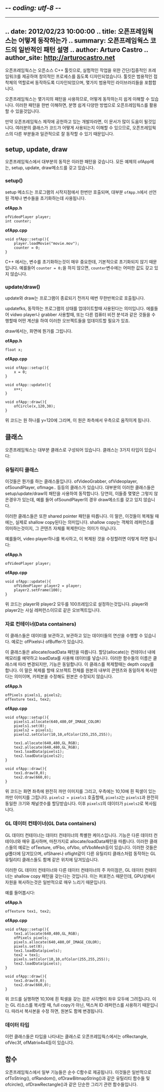 ## -*- coding: utf-8 -*-
---
.. date: 2012/02/23 10:00:00
.. title: 오픈프레임웍스는 어떻게 동작하는가
.. summary: 오픈프레임웍스 코드의 일반적인 패턴 설명
.. author: Arturo Castro
.. author_site: http://arturocastro.net
---

<!-- openFrameworks is an open source C++ toolkit designed to assist the creative process by providing a simple and intuitive framework for experimentation. The toolkit is designed to work as a general purpose glue, and wraps together several commonly used libraries.  -->
오픈프레임웍스는 오픈소스 C++ 툴킷으로, 실험적인 작업을 위한 간단/집중적인 프레임워크를 제공하여 창의적인 프로세스를 돕도록 디자인되었습니다. 툴킷은 범용적인 접착체의 역할로써 동작하도록 디자인되었으며, 몇가지 범용적인 라이브러리들을 포함합니다.

<!-- openFrameworks uses a few patterns so it's easy to understand how things work. Once you understand what these patterns are, it should be easier to use any of the functionality in openFrameworks. -->
오픈프레임웍스는 몇가지의 패턴을 사용하므로, 어떻게 동작하는지 쉽게 이해할 수 있습니다. 이러한 패턴을 한번 이해하면, 분명 쉽게 다양한 방법으로 오픈프레임웍스를 활용할 수 있을것입니다.
<!-- If you are a developer contributing to OF then this document will also be useful to you, to know how to code your classes so they behave in a consistent way with the rest of openFrameworks -->
만약 오픈프레임웍스 제작에 공헌하고 있는 개발자라면, 이 문서가 많이 도움이 될것입니다. 여러분의 클래스가 코드가 어떻게 사용되는지 이해할 수 있으므로, 오픈프레임웍스의 다른 부분들과 일관적으로 잘 동작할 수 있기 때문입니다.

## setup, update, draw

<!-- Most functionality in openframeworks works using this pattern. In every example ofApp there's also always setup, update and draw methods. -->
오픈프레임웍스에서 대부분의 동작은 이러한 패턴을 갖습니다. 모든 예제의 ofApp에는, setup, update, draw메소드를 갖고 있습니다.

### setup()

<!-- The setup method is called only once at the beginning of the application and it's used to initialize other objects or variables usually declared in `ofApp.h`. -->
setup 메소드는 프로그램의 시작지점에서 한번만 호출되며, 대부분 `ofApp.h`에서 선언된 객체나 변수들을 초기화하는데 사용됩니다.

__ofApp.h__

~~~~{.cpp}
ofVideoPlayer player;
int counter;
~~~~

__ofApp.cpp__

~~~~{.cpp}
void ofApp::setup(){
    player.loadMovie("movie.mov");
    counter = 0;
}
~~~~

<!-- In C++ it's super important to initialize variables since by default they are not initialized. For example, if we don't do `counter = 0;`, `counter` can have any value. -->
C++ 에서는, 변수를 초기화하는것이 매우 중요한데, 기본적으로 초기화되지 않기 때문입니다. 예를들어 `counter = 0;`을 하지 않으면, `counter`변수에는 어떠한 값도 갖고 있지 않습니다.

### update/draw()

<!-- Update and draw are called in an infinite loop one after another in that order, until we finish the application. -->
update와 draw는 프로그램이 종료되기 전까지 매번 무한반복으로 호출됩니다.

<!-- Update is meant to be used for updating the state of our application, do any calculations we need to do and update other objects like video players, grabbers, or any computer vision analysis we might be doing... -->
updatefks, 동작하는 프로그램의 상태를 업데이트할때 사용된다는 의미입니다. 에를들어 vidwo player나 grabber 사용할때, 또는 다른 컴퓨터 비전 분석과 같은 것들을 수행할때 어떤 계산을 하여 이러한 오브젝트들을 업데이트할 필요가 있죠.

<!-- In draw we draw to the screen. -->
draw에서는, 화면에 뭔가를 그립니다.

__ofApp.h__

~~~~{.cpp}
float x;
~~~~

__ofApp.cpp__

~~~~{.cpp}
void ofApp::setup(){
    x = 0;
}

void ofApp::update(){
    x++;
}

void ofApp::draw(){
    ofCircle(x,120,30);
}
~~~~

<!-- will draw a circle at y=120 moving from the left to the right of the screen. -->
위 코드는 원 하나를 y=120에 그리며, 이 원은 좌측에서 우측으로 움직이게 됩니다.

## 클래스

<!-- openFrameworks is mostly organized in classes. There's 3 types of classes: -->
오픈프레임웍스는 대부분 클래스로 구성되어 있습니다. 클래스는 3가지 타입이 있습니다:

### 유틸리티 클래스

<!-- These are classes that do something. They are classes like ofVideoGrabber, ofVideoPlayer, ofSoundPlayer, ofImage... Most of these classes work using the setup/update/draw pattern. Of course, for some of them draw won't make sense, e.g. an ofSoundPlayer doesn't have a draw method. -->
이것들은 뭔가를 하는 클래스들입니다. ofVideoGrabber, ofVideoplayer, ofSoundPlayer, ofImage.. 등등의 클래스가 있습니다. 대부분의 이러한 클래스들은 setup/update/draw의 패턴을 사용하여 동작합니다. 당연히, 이들중 몇몇은 그렇지 않은경우가 있는데, 예를 들어 ofSoundPlayer의 경우 draw메소드를 갖고 있지 않습니다.

<!-- These classes also follow a shared pointer pattern. That means that when they are copied the copy is actually what is called a shallow copy. A shallow copy is only a reference to the object, not a copy of its contents. -->
이러한 클래스들은 또한 shared pointer 패턴을 따릅니다. 이 말은, 이것들이 복제될 때에는, 실제로 shallow copy된다는 의미입니다. shallow copy는 객체의 레퍼런스를 의미하는것이지, 그 콘텐츠 자체를 복제한다는 의미가 아닙니다.

<!-- For example, if you copy a video player and then modify the copy somehow that will also modify the original: -->
예를들어, video player하나를 복사하고, 이 복제된 것을 수정할려면 이렇게 하면 됩니다:

__ofApp.h__

~~~~{.cpp}
ofVideoPlayer player;
~~~~

__ofApp.cpp__

~~~~{.cpp}
void ofApp::update(){
    ofVideoPlayer player2 = player;
    player2.setFrame(100);
}
~~~~

<!-- will set the current frame to 100 both in player and player2 since actually both player and player2 are a reference to the same object -->
위 코드는 player와 player2 모두를 100프레임으로 설정하는것입니다. player와 player2는 사실 레퍼런스이므로 같은 오브젝트입니다.

### 자료 컨테이너(Data containers)

<!-- This classes contain data and can do some operations on the data they contain. Examples are classes like ofPixels or ofBuffer. -->
이 클래스들은 데이터를 보관하고, 보관하고 있는 데이터들의 연산을 수행할 수 있습니다. 예로는 ofPixels나 ofBuffer가 있습니다.

<!-- This classes follow an allocate/loadData pattern. Allocate reserves memory in the container to then put data in it using loadData. The names of these functions change depending on the class but the functionality is the same. Copying this classes makes a depth copy, that means that a copy is a whole new object with the same contents as the original so modifying the copy won't touch the original. -->
이 클래스들은 allocate/loadData 패턴을 따릅니다. 할당(allocate)는 컨테이너 내에 메모리를 예약하고 loadData를 사용해 데이터를 넣습니다. 이러한 함수들의 이름은 클래스에 따라 변경되지만, 기능은 동일합니다. 이 클래스를 복제할때는 depth copy를 합니다. 이 말은 복제를 할때 오브젝트 전체를 원본의 내부의 콘텐츠와 동일하게 복사한다는 의미이며, 카피본을 수정해도 원본은 수정되지 않습니다.

__ofApp.h__

~~~~{.cpp}
ofPixels pixels1, pixels2;
ofTexture tex1, tex2;
~~~~

__ofApp.cpp__

~~~~{.cpp}
void ofApp::setup(){
    pixels1.allocate(640,480,OF_IMAGE_COLOR)
    pixels1.set(0);
    pixels2 = pixels1;
    pixels2.setColor(10,10,ofColor(255,255,255));
    
    tex1.allocate(640,480,GL_RGB);
    tex2.allocate(640,480,GL_RGB);
    tex1.loadData(pixels1);
    tex2.loadData(pixels2);
}

void ofApp::draw(){
    tex1.draw(0,0);
    tex2.draw(660,0);
}
~~~~

<!-- will draw a completely black image in the left of the screen and a black image with a white pixel at 10,10 in the right. When we call `pixels2 = pixels1`,  `pixels2` is allocated with the same size and number of channels as `pixels1` and the data in `pixels1` is copied to `pixels2`. -->
위 코드는 화면 좌측에 완전히 까만 이미지를 그리고, 우측에는 10,10에 흰 픽샐이 있는 까만 이미지를 그립니다. `pixels2 = pixels1` 호출할때, `pixels2`는 `pixels1`과 완전히 동일한 크기와 채널갯수를 할당받습니다. 이후 `pixels1`의 데이터가 `pixels2`로 복사됩니다.

### GL 데이터 컨테이너(GL Data containers)

<!-- GL data containers are a special case of data containers. The functionality is pretty similar to other data containers and they also follow the allocate/loadData pattern. These are classes like ofTexture, ofFbo, ofVbo or ofVboMesh. All of them are in the gl folder, although not everything in the gl folder is a data container, like ofShader or ofLight, which are GL utility classes and usually behave exactly the same as other utility classes. -->

GL 데이터 컨테이너는 데이터 컨테이너의 특별한 케이스입니다. 기능은 다른 데이터 컨테이너와 매우 흡사하며, 마찬가지로 allocate/loadData패턴을 따릅니다. 이러한 클래스들의 예로는 ofTexture, ofFbo, ofVbo, ofVboMesh등이 있습니다. 이러한 것들은 gl폴더에 담겨있으며, ofShare나 oflight같이 다른 유틸리티 클래스처럼 동작하는 GL 유틸리티 클래스들도 함께 같은 위치에 담겨있습니다.

<!-- The main difference between GL data containers and other data containers is that GL data containers follow a shallow copy pattern. The main reason for this is performance, making a copy of resources in the GPU is usually slow so we don't copy them by default. -->
이러한 GL 데이터 컨테이너와 다른 데이터 컨테이너의 주 차이점은, GL 데이터 컨테이너는 shallow copy 패턴을 갖는다는 것입니다. 이는 퍼포먼스 때문인데, GPU상에서 자원을 복사하는것은 일반적으로 매우 느리기 때문입니다.

<!-- For example: -->
예를 들어봅시다:

__ofApp.h__

~~~~{.cpp}
ofTexture tex1, tex2;
~~~~

__ofApp.cpp__

~~~~{.cpp}
void ofApp::setup(){
    tex1.allocate(640,480,GL_RGB);
    ofPixels pixels;
    pixels.allocate(640,480,OF_IMAGE_COLOR);
    pixels.set(0);
    tex1.loadData(pixels);
    tex2 = tex1;
    pixels.setColor(10,10,ofColor(255,255,255));
    tex2.loadData(pixels);
}

void ofApp::draw(){
    tex1.draw(0,0);
    tex2.draw(660,0);
}
~~~~

<!-- will draw a black rectangle with a white pixel at 10,10 in both left and right sides of the screen. This is because in this case we are copying the GL resource, which is actually just a reference to the texture ID of the first texture, not a full copy, so when modifying it we are also modifying the original. -->
위 코드를 실행하면 10,10에 흰 픽셀을 갖는 검은 사각형이 좌우 모두에 그려집니다. 이는 GL 리소스를 복사할 때, full copy가 아닌, 텍스쳐 ID 레퍼런스를 사용하기 때문입니다. 따라서 복사본을 수정 하면, 원본도 함께 변경됩니다.

### 데이터 타입

<!-- These are classes that represent types in openFrameworks like ofRectangle, ofVec3f or ofMatrix4x4. -->
이런 클래스들은 타입을 나타내는 클래스로 오픈프레임웍스에서는 ofRectangle, ofVec3f, ofMatrix4x4등이 있습니다.

## 함수

<!-- Some functionality in openFrameworks is provided through plain C functions. This are usually utility functions like ofToString(), ofRandom(), ofDrawBitmapString() and simple draw functions like ofCircle(), ofDrawRectangle(). -->
오픈프레임웍스에서 일부 기능들은 순수 C함수로 제공됩니다. 이것들은 일반적으로 ofToString(), ofRandom(), ofDrawBitmapString()과 같은 유틸리티 함수들 및  ofcircle(), ofDrawRectangle()과 같은 단순한 그리기 관련 함수들입니다.
